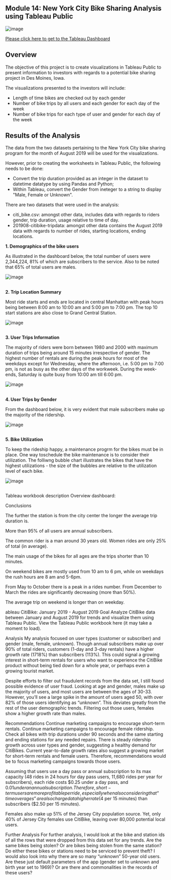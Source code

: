 ## Module 14: New York City Bike Sharing Analysis using Tableau Public


![image](https://user-images.githubusercontent.com/82583576/126883517-e3d16349-be14-40a1-a173-b4ca89c2ba7b.png)


[Please click here to get to the Tableau Dashboard](https://public.tableau.com/app/profile/binoy.luckoo/viz/NYC_DesMoines_CitiBikes/NewYorkCityBikeRides?publish=yes)

## Overview

The objective of this project is to create visualizations in Tableau Public to present information to investors with regards to a potential bike sharing project in Des Moines, Iowa.

The visualizations presented to the investors will include:

- Length of time bikes are checked out by each gender
- Number of bike trips by all users and each gender for each day of the week
- Number of bike trips for each type of user and gender for each day of the week

## Results of the Analysis

The data from the two datasets pertaining to the New York City bike sharing program for the month of August 2019 will be used for the visualizations.

However, prior to creating the worksheets in Tableau Public, the following needs to be done:

- Convert the trip duration provided as an integer in the dataset to  datetime datatype by using Pandas and Python;
- Within Tableau, convert the Gender from ineteger to a string to display "Male, Female or Unknown".

There are two datasets that were used in the analysis:

- citi_bike.csv: amongst other data, includes data with regards to riders gender, trip duration, usage relative to time of day.
- 201908-citibike-tripdata: amongst other data contains the August 2019 data with regards to number of rides, starting locations, ending locations.


**1. Demographics of the bike users**

As illustrated in the dashboard below, the total number of users were 2,344,224, 81% of which are subscribers to the service.
Also to be noted that 65% of total users are males.

![image](https://user-images.githubusercontent.com/82583576/126883629-8f3bcfd8-4c8a-4a5a-8ea4-fe42ee00059e.png)

##
##
**2. Trip Location Summary**

Most ride starts and ends are located in central Manhattan with peak hours being between 8:00 am to 10:00 am and 5:00 pm to 7:00 pm.
The top 10 start stations are also close to Grand Central Station.

![image](https://user-images.githubusercontent.com/82583576/126883636-f710d64a-9bda-4a1b-b35e-59c1e18d0d39.png)

##
##
**3. User Trips Information**

The majority of riders were born between 1980 and 2000 with maximum duration of trips being around 15 minutes irrespective of gender.
The highest number of rentals are during the peak hours for most of the weekdays except for Wednesday, where the afternoon, i.e. 5:00 pm to 7:00 pm, is not as busy as the other days of the workweek.
During the week-ends, Saturday is quite busy from 10:00 am till 6:00 pm.

![image](https://user-images.githubusercontent.com/82583576/126883657-944fc035-b777-4c73-a152-421c3ad79c3c.png)

##
##
**4. User Trips by Gender**

From the dashboard below, it is very evident that male subscribers make up the majority of the ridership. 

![image](https://user-images.githubusercontent.com/82583576/126883668-494ff42a-37d3-47c8-af22-da6413287780.png)

##
##
**5. Bike Utilization**

To keep the rideship happy, a maintenance progrm for the bikes must be in place. One way toschedule the bike maintenance is to consider their utilization.
The folliwng bubble chart illustrates the bikes that have the highest utilizations - the size of the bubbles are relative to the utilization level of each bike.

![image](https://user-images.githubusercontent.com/82583576/126883679-b9e14356-9507-421b-9ae6-5819aea801b6.png)


##



Tableau workbook description
Overview dashboard:


Conclusions

The further the station is from the city center the longer the average trip duration is.

More than 95% of all users are annual subscribers.

The common rider is a man around 30 years old. Women rides are only 25% of total (in average).

The main usage of the bikes for all ages are the trips shorter than 10 minutes.

On weekend bikes are mostly used from 10 am to 6 pm, while on weekdays the rush hours are 8 am and 5-6pm.

From May to October there is a peak in a rides number. From December to March the rides are significantly decreasing (more than 50%).

The average trip on weekend is longer than on weekday.

ableau CitiBike: January 2019 - August 2019
Goal
Analyze CitiBike data between January and August 2019 for trends and visualize them using Tableau Public. View the Tableau Public workbook here (it may take a moment to load).




Analysis
My analysis focused on user types (customer or subscriber) and gender (male, female, unknown). Though annual subscribers make up over 90% of total riders, customers (1-day and 3-day rentals) have a higher growth rate (1718%) than subscribers (113%). This could signal a growing interest in short-term rentals for users who want to experience the CitiBike product without being tied down for a whole year, or perhaps even a growing tourist market.



Despite efforts to filter out fraudulent records from the data set, I still found possible evidence of user fraud. Looking at age and gender, males make up the majority of users, and most users are between the ages of 30-33. However, you’ll see a large spike in the amount of users aged 50, with over 82% of those users identifying as “unknown”. This deviates greatly from the rest of the user demographic trends. Filtering out those users, females show a higher growth rate than males.



Recommendations
Continue marketing campaigns to encourage short-term rentals.
Continue marketing campaigns to encourage female ridership.
Check all bikes with trip durations under 90 seconds and the same starting and ending stations for any needed repairs.
There is steady ridership growth across user types and gender, suggesting a healthy demand for CitiBikes. Current year-to-date growth rates also suggest a growing market for short-term rentals and female users. Therefore, recommendations would be to focus marketing campaigns towards those users.

Assuming that users use a day pass or annual subscription to its max capacity (48 rides in 24 hours for day pass users, 11,680 rides per year for subscribers), each ride costs $0.25 under a day pass, and $0.01 under an annual subscription. Therefore, short-term users are more profitable per ride, especially when also considering that “time overages” are also charged at a higher rate ($4 per 15 minutes) than subscribers ($2.50 per 15 minutes).

Females also make up 51% of the Jersey City population source. Yet, only 40% of Jersey City females use CitiBike, leaving over 80,000 potential local users.

Further Analysis
For further analysis, I would look at the bike and station ids of all the rows that were dropped from this data set for any trends. Are the same bikes being stolen? Or are bikes being stolen from the same station? Do either these bikes or stations need to be serviced to prevent theft? I would also look into why there are so many “unknown” 50-year old users. Are these just default parameters of the app (gender set to unknown and birth year set to 1969)? Or are there and commonalities in the records of these users?
